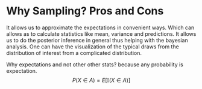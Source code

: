 # Why Sampling? Pros and Cons

It allows us to approximate the expectations in convenient ways. Which can allows as to calculate statistics like mean, variance and predictions. It allows us to do the posterior inference in general thus helping with the bayesian analysis. One can have the visualization of the typical draws from the distribution of interest from a complicated distribution. 

Why expectations and not other other stats?
because any probability is expectation.
$$ P(X \in A) = E[ \mathbb{I}(X \in A)] $$